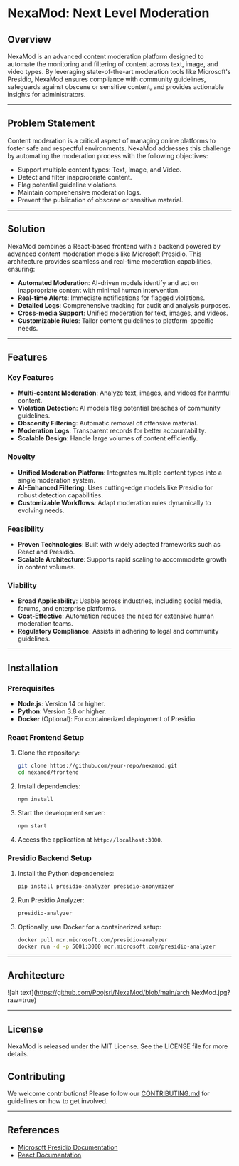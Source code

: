 # NexaMod: Next Level Moderation

## Overview
NexaMod is an advanced content moderation platform designed to automate the monitoring and filtering of content across text, image, and video types. By leveraging state-of-the-art moderation tools like Microsoft's Presidio, NexaMod ensures compliance with community guidelines, safeguards against obscene or sensitive content, and provides actionable insights for administrators.

---

## Problem Statement
Content moderation is a critical aspect of managing online platforms to foster safe and respectful environments. NexaMod addresses this challenge by automating the moderation process with the following objectives:

- Support multiple content types: Text, Image, and Video.
- Detect and filter inappropriate content.
- Flag potential guideline violations.
- Maintain comprehensive moderation logs.
- Prevent the publication of obscene or sensitive material.

---

## Solution
NexaMod combines a React-based frontend with a backend powered by advanced content moderation models like Microsoft Presidio. This architecture provides seamless and real-time moderation capabilities, ensuring:

- **Automated Moderation**: AI-driven models identify and act on inappropriate content with minimal human intervention.
- **Real-time Alerts**: Immediate notifications for flagged violations.
- **Detailed Logs**: Comprehensive tracking for audit and analysis purposes.
- **Cross-media Support**: Unified moderation for text, images, and videos.
- **Customizable Rules**: Tailor content guidelines to platform-specific needs.

---

## Features
### Key Features
- **Multi-content Moderation**: Analyze text, images, and videos for harmful content.
- **Violation Detection**: AI models flag potential breaches of community guidelines.
- **Obscenity Filtering**: Automatic removal of offensive material.
- **Moderation Logs**: Transparent records for better accountability.
- **Scalable Design**: Handle large volumes of content efficiently.

### Novelty
- **Unified Moderation Platform**: Integrates multiple content types into a single moderation system.
- **AI-Enhanced Filtering**: Uses cutting-edge models like Presidio for robust detection capabilities.
- **Customizable Workflows**: Adapt moderation rules dynamically to evolving needs.

### Feasibility
- **Proven Technologies**: Built with widely adopted frameworks such as React and Presidio.
- **Scalable Architecture**: Supports rapid scaling to accommodate growth in content volumes.

### Viability
- **Broad Applicability**: Usable across industries, including social media, forums, and enterprise platforms.
- **Cost-Effective**: Automation reduces the need for extensive human moderation teams.
- **Regulatory Compliance**: Assists in adhering to legal and community guidelines.

---

## Installation
### Prerequisites
- **Node.js**: Version 14 or higher.
- **Python**: Version 3.8 or higher.
- **Docker** (Optional): For containerized deployment of Presidio.

### React Frontend Setup
1. Clone the repository:
   ```bash
   git clone https://github.com/your-repo/nexamod.git
   cd nexamod/frontend
   ```
2. Install dependencies:
   ```bash
   npm install
   ```
3. Start the development server:
   ```bash
   npm start
   ```
4. Access the application at `http://localhost:3000`.

### Presidio Backend Setup
1. Install the Python dependencies:
   ```bash
   pip install presidio-analyzer presidio-anonymizer
   ```
2. Run Presidio Analyzer:
   ```bash
   presidio-analyzer
   ```
3. Optionally, use Docker for a containerized setup:
   ```bash
   docker pull mcr.microsoft.com/presidio-analyzer
   docker run -d -p 5001:3000 mcr.microsoft.com/presidio-analyzer
   ```

---

## Architecture
![alt text](https://github.com/Poojsri/NexaMod/blob/main/arch NexMod.jpg?raw=true)

---

## License
NexaMod is released under the MIT License. See the LICENSE file for more details.

## Contributing
We welcome contributions! Please follow our [CONTRIBUTING.md](./CONTRIBUTING.md) for guidelines on how to get involved.

---

## References
- [Microsoft Presidio Documentation](https://microsoft.github.io/presidio/)
- [React Documentation](https://reactjs.org/docs/getting-started.html)


